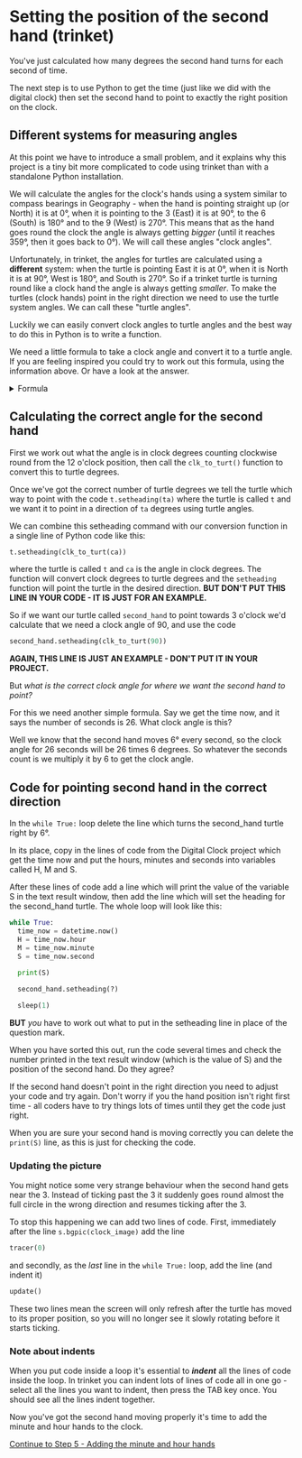 # Setting the position of the second hand (trinket)

You've just calculated how many degrees the second hand turns for each second of time.

The next step is to use Python to get the time (just like we did with the digital clock) then set the second hand to point to exactly the right position on the clock.

## Different systems for measuring angles

At this point we have to introduce a small problem, and it explains why this project is a tiny bit more complicated to code using trinket than with a standalone Python installation.

We will calculate the angles for the clock's hands using a system similar to compass bearings in Geography - when the hand is pointing straight up (or North) it is at 0°, when it is pointing to the 3 (East) it is at 90°, to the 6 (South) is 180° and to the 9 (West) is 270°. This means that as the hand goes round the clock the angle is always getting *bigger* (until it reaches 359°, then it goes back to 0°). We will call these angles "clock angles".

Unfortunately, in trinket, the angles for turtles are calculated using a **different** system: when the turtle is pointing East it is at 0°, when it is North it is at 90°, West is 180°, and South is 270°. So if a trinket turtle is turning round like a clock hand the angle is always getting *smaller*. To make the turtles (clock hands) point in the right direction we need to use the turtle system angles. We can call these "turtle angles".

Luckily we can easily convert clock angles to turtle angles and the best way to do this in Python is to write a function.

We need a little formula to take a clock angle and convert it to a turtle angle. If you are feeling inspired you could try to work out this formula, using the information above. Or have a look at the answer.

<details><summary>Formula</summary>

The formula for taking a clock angle and converting it to a turtle angle is

```python
turtle_angle = 90 - clock_angle
```

Notice that this formula will sometimes give a negative answer. That's ok, because Python turtles don't mind if they are asked to point in a negative direction. A negative angle means you start at zero and go the opposite direction to normal. If you start at 0° and turn forwards by 90°, you can see that is exactly the same as starting at 0° and going in the opposite direction to -270°.

We can put this formula into a Python function like this:

```python
def clk_to_turt(ang):
    return 90 - ang
```

This function should be put into your code just *before* the ```while True:``` loop. (By the way, the name of the function should really be ```clock_angle_to_turtle_angle()``` but that's a lot of typing, so I just shortened it to ```clk_to_turt()```!)

When we *call* this function we put a number of degrees inside the brackets - this will be the clock angle. The function then sends back the angle converted to a turtle angle.

</details>

## Calculating the correct angle for the second hand

First we work out what the angle is in clock degrees counting clockwise round from the 12 o'clock position, then call the ```clk_to_turt()``` function to convert this to turtle degrees.

Once we've got the correct number of turtle degrees we tell the turtle which way to point with the code ```t.setheading(ta)``` where the turtle is called ```t``` and we want it to point in a direction of ```ta``` degrees using turtle angles.

We can combine this setheading command with our conversion function in a single line of Python code like this:

```python
t.setheading(clk_to_turt(ca))
```

where the turtle is called ```t``` and ```ca``` is the angle in clock degrees. The function will convert clock degrees to turtle degrees and the ```setheading``` function will point the turtle in the desired direction. **BUT DON'T PUT THIS LINE IN YOUR CODE - IT IS JUST FOR AN EXAMPLE.**

So if we want our turtle called ```second_hand``` to point towards 3 o'clock we'd calculate that we need a clock angle of 90, and use the code

```python
second_hand.setheading(clk_to_turt(90))
```

**AGAIN, THIS LINE IS JUST AN EXAMPLE - DON'T PUT IT IN YOUR PROJECT.**

But *what is the correct clock angle for where we want the second hand to point?*

For this we need another simple formula. Say we get the time now, and it says the number of seconds is 26. What clock angle is this?

Well we know that the second hand moves 6° every second, so the clock angle for 26 seconds will be 26 times 6 degrees. So whatever the seconds count is we multiply it by 6 to get the clock angle.

## Code for pointing second hand in the correct direction

In the ```while True:``` loop delete the line which turns the second_hand turtle right by 6°.

In its place, copy in the lines of code from the Digital Clock project which get the time now and put the hours, minutes and seconds into variables called H, M and S.

After these lines of code add a line which will print the value of the variable S in the text result window, then add the line which will set the heading for the second_hand turtle. The whole loop will look like this:

```python
while True:
  time_now = datetime.now()
  H = time_now.hour
  M = time_now.minute
  S = time_now.second

  print(S)
  
  second_hand.setheading(?)

  sleep(1)
```

**BUT** *you* have to work out what to put in the setheading line in place of the question mark.

When you have sorted this out, run the code several times and check the number printed in the text result window (which is the value of S) and the position of the second hand. Do they agree?

If the second hand doesn't point in the right direction you need to adjust your code and try again. Don't worry if you the hand position isn't right first time - all coders have to try things lots of times until they get the code just right.

When you are sure your second hand is moving correctly you can delete the ```print(S)``` line, as this is just for checking the code.

### Updating the picture

You might notice some very strange behaviour when the second hand gets near the 3. Instead of ticking past the 3 it suddenly goes round almost the full circle in the wrong direction and resumes ticking after the 3.

To stop this happening we can add two lines of code. First, immediately after the line ```s.bgpic(clock_image)``` add the line

```python
tracer(0)
```

and secondly, as the *last* line in the ```while True:``` loop, add the line (and indent it)

```python
update()
```

These two lines mean the screen will only refresh after the turtle has moved to its proper position, so you will no longer see it slowly rotating before it starts ticking.

### Note about indents

When you put code inside a loop it's essential to **_indent_** all the lines of code inside the loop. In trinket you can indent lots of lines of code all in one go - select all the lines you want to indent, then press the TAB key once. You should see all the lines indent together.

Now you've got the second hand moving properly it's time to add the minute and hour hands to the clock.

[Continue to Step 5 - Adding the minute and hour hands](../Step5-Adding-minute-and-hour-hands/README_trinket.md)
